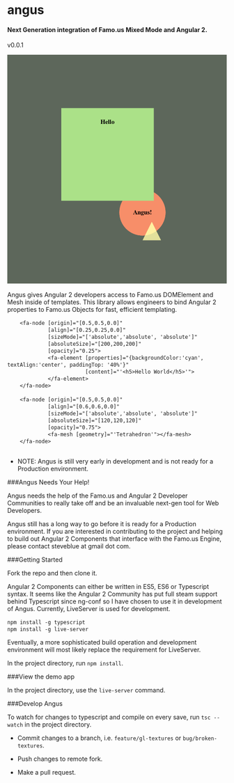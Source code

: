 # angus

#### Next Generation integration of Famo.us Mixed Mode and Angular 2.

v0.0.1

![alt text](screenshots/hello-angus.png "Famo.us DOMElement and Mesh in a Mixed Mode Scene")

Angus gives Angular 2 developers access to Famo.us DOMElement and Mesh inside of templates. This library allows engineers to bind Angular 2 properties to Famo.us Objects for fast, efficient templating.


```
    <fa-node [origin]="[0.5,0.5,0.0]"
             [align]="[0.25,0.25,0.0]"
             [sizeMode]="['absolute','absolute', 'absolute']"
             [absoluteSize]="[200,200,200]"
             [opacity]="0.25">
             <fa-element [properties]="{backgroundColor:'cyan', textAlign:'center', paddingTop: '40%'}"
                         [content]="'<h5>Hello World</h5>'">
             </fa-element>
    </fa-node>

    <fa-node [origin]="[0.5,0.5,0.0]"
             [align]="[0.6,0.6,0.0]"
             [sizeMode]="['absolute','absolute', 'absolute']"
             [absoluteSize]="[120,120,120]"
             [opacity]="0.75">
             <fa-mesh [geometry]="'Tetrahedron'"></fa-mesh>
    </fa-node>


```

* NOTE: Angus is still very early in development and is not ready for a Production environment.


###Angus Needs Your Help!

Angus needs the help of the Famo.us and Angular 2 Developer Communities to really take off and be an invaluable next-gen tool for Web Developers.

Angus still has a long way to go before it is ready for a Production environment. If you are interested in contributing to the project and helping to build out Angular 2 Components that interface with the Famo.us Engine, please contact steveblue at gmail dot com.


###Getting Started

Fork the repo and then clone it.

Angular 2 Components can either be written in ES5, ES6 or Typescript syntax. It seems like the Angular 2 Community has put full steam support behind Typescript since ng-conf so I have chosen to use it in development of Angus. Currently, LiveServer is used for development.

```
npm install -g typescript
npm install -g live-server

```

Eventually, a more sophisticated build operation and development environment will most likely replace the requirement for LiveServer.

In the project directory, run `npm install`.

###View the demo app

In the project directory, use the `live-server` command.


###Develop Angus

To watch for changes to typescript and compile on every save, run `tsc --watch` in the project directory.

* Commit changes to a branch, i.e. `feature/gl-textures` or `bug/broken-textures`.

* Push changes to remote fork.

* Make a pull request.
